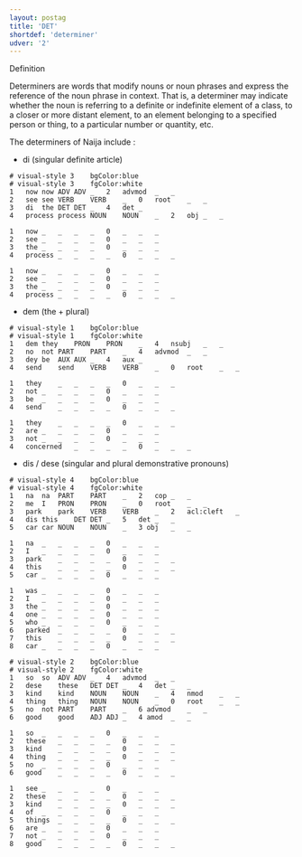```yaml
---
layout: postag
title: 'DET'
shortdef: 'determiner'
udver: '2'
---
```


Definition

Determiners are words that modify nouns or noun phrases and express the reference of the noun phrase in context. That is, a determiner may indicate whether the noun is referring to a definite or indefinite element of a class, to a closer or more distant element, to an element belonging to a specified person or thing, to a particular number or quantity, etc.

The determiners of Naija include :

- di (singular definite article)

~~~ conllu
# visual-style 3	bgColor:blue
# visual-style 3	fgColor:white
1	now	now	ADV	ADV	_	2	advmod	_	_
2	see	see	VERB	VERB	_	0	root	_	_
3	di	the	DET	DET	_	4	det	_	
4	process	process	NOUN	NOUN	_	2	obj	_	_

1	now	_	_	_	_	0	_	_	_
2	see	_	_	_	_	0	_	_	_
3	the	_	_	_	_	0	_	_	_
4	process	_	_	_	_	0	_	_	_	

1	now	_	_	_	_	0	_	_	_
2	see	_	_	_	_	0	_	_	_
3	the	_	_	_	_	0	_	_	_
4	process	_	_	_	_	0	_	_	_	

~~~


- dem (the + plural)

~~~ conllu
# visual-style 1	bgColor:blue
# visual-style 1	fgColor:white
1	dem	they	PRON	PRON	_	4	nsubj	_	_
2	no	not	PART	PART	_	4	advmod	_	_
3	dey	be	AUX	AUX	_	4	aux	_	
4	send	send	VERB	VERB	_	0	root	_	_	

1	they	_	_	_	_	0	_	_	_
2	not	_	_	_	_	0	_	_	_
3	be	_	_	_	_	0	_	_	_
4	send	_	_	_	_	0	_	_	_	

1	they	_	_	_	_	0	_	_	_
2	are	_	_	_	_	0	_	_	_
3	not	_	_	_	_	0	_	_	_
4	concerned	_	_	_	_	0	_	_	_	

~~~

- dis / dese (singular and plural demonstrative pronouns)

~~~ conllu
# visual-style 4	bgColor:blue
# visual-style 4	fgColor:white
1	na	na	PART	PART	_	2	cop	_	_
2	me	I	PRON	PRON	_	0	root	_	_
3	park	park	VERB	VERB	_	2	acl:cleft	_	
4	dis	this	DET	DET	_	5	det	_	_	
5	car	car	NOUN	NOUN	_	3 obj	_	_	

1	na	_	_	_	_	0	_	_	_
2	I	_	_	_	_	0	_	_	_
3	park	_	_	_	_	0	_	_	_
4	this	_	_	_	_	0	_	_	_	
5	car	_	_	_	_	0	_	_	_	

1	was	_	_	_	_	0	_	_	_
2	I	_	_	_	_	0	_	_	_
3	the	_	_	_	_	0	_	_	_
4	one	_	_	_	_	0	_	_	_	
5	who	_	_	_	_	0	_	_	_	
6	parked	_	_	_	_	0	_	_	_	
7	this	_	_	_	_	0	_	_	_	
8	car	_	_	_	_	0	_	_	_	

~~~

~~~ conllu
# visual-style 2	bgColor:blue
# visual-style 2	fgColor:white
1	so	so	ADV	ADV	_	4	advmod	_	_
2	dese	these	DET	DET	_	4	det	_	_
3	kind	kind	NOUN	NOUN	_	4	nmod	_	_
4	thing	thing	NOUN	NOUN	_	0	root	_	_	
5	no	not	PART	PART	_	6 advmod	_	_	
6	good	good	ADJ	ADJ	_	4 amod	_	_	

1	so	_	_	_	_	0	_	_	_
2	these	_	_	_	_	0	_	_	_
3	kind	_	_	_	_	0	_	_	_
4	thing	_	_	_	_	0	_	_	_	
5	no	_	_	_	_	0	_	_	_	
6	good	_	_	_	_	0	_	_	_	

1	see	_	_	_	_	0	_	_	_
2	these	_	_	_	_	0	_	_	_
3	kind	_	_	_	_	0	_	_	_
4	of	_	_	_	_	0	_	_	_	
5	things	_	_	_	_	0	_	_	_	
6	are	_	_	_	_	0	_	_	_	
7	not	_	_	_	_	0	_	_	_	
8	good	_	_	_	_	0	_	_	_	

~~~
